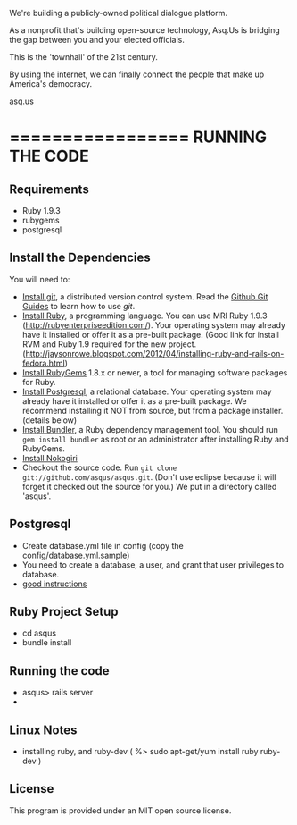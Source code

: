We're building a publicly-owned political dialogue platform.

As a nonprofit that's building open-source technology, Asq.Us is bridging the gap between you and your elected officials. 

This is the 'townhall' of the 21st century.

By using the internet, we can finally connect the people that make up America's democracy.

asq.us

=================
RUNNING THE CODE
=================

Requirements
------------
  * Ruby 1.9.3
  * rubygems
  * postgresql 


Install the Dependencies
------------------------

You will need to:

  * [Install git](http://git-scm.com/), a distributed version control system. Read the [Github Git Guides](http://github.com/guides/home) to learn how to use *git*.
  * [Install Ruby](http://www.ruby-lang.org/), a programming language. You can use MRI Ruby 1.9.3 (http://rubyenterpriseedition.com/). Your operating system may already have it installed or offer it as a pre-built package. (Good link for install RVM and Ruby 1.9 required for the new project. (http://jaysonrowe.blogspot.com/2012/04/installing-ruby-and-rails-on-fedora.html)
  * [Install RubyGems](http://rubyforge.org/projects/rubygems/) 1.8.x or newer, a tool for managing software packages for Ruby.
  * [Install Postgresql](http://www.postgresql.org/), a relational database. Your operating system may already have it installed or offer it as a pre-built package. We recommend installing it NOT from source, but from a package installer. (details below)
  * [Install Bundler](http://gembundler.com/), a Ruby dependency management tool. You should run `gem install bundler` as root or an administrator after installing Ruby and RubyGems.
  * [Install Nokogiri](http://nokogiri.org/tutorials/installing_nokogiri.html) 
  * Checkout the source code. Run `git clone git://github.com/asqus/asqus.git`. (Don't use eclipse because it will forget it checked out the source for you.) We put in a directory called 'asqus'.
 
Postgresql
----------

 * Create database.yml file in config (copy the config/database.yml.sample)   
 * You need to create a database, a user, and grant that user privileges to database.
 * [good instructions](http://www.cyberciti.biz/faq/howto-add-postgresql-user-account/) 

 
Ruby Project Setup
-------------------

 * cd asqus
 * bundle install    
 
 
Running the code
----------------

  * asqus> rails server
  * 

Linux Notes
-----------

  * installing ruby, and ruby-dev ( %> sudo apt-get/yum install ruby ruby-dev )

License
-------

This program is provided under an MIT open source license.
